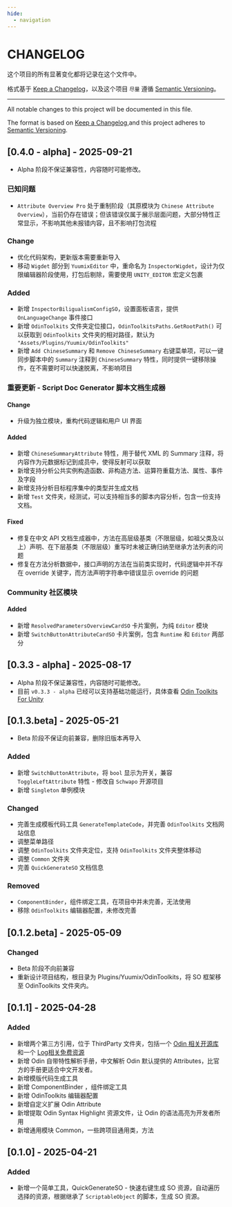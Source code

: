 ```yaml
---
hide:
  - navigation
---
```


# CHANGELOG

这个项目的所有显著变化都将记录在这个文件中。

格式基于 [Keep a Changelog](https://keepachangelog.com/en/1.1.0/)，以及这个项目 `尽量` 遵循 [Semantic Versioning](https://semver.org/spec/v2.0.0.html)。

---

All notable changes to this project will be documented in this file.

The format is based on [Keep a Changelog](https://keepachangelog.com/en/1.1.0/),and this project adheres to [Semantic Versioning](https://semver.org/spec/v2.0.0.html).

## [0.4.0 - alpha] - 2025-09-21

- Alpha 阶段不保证兼容性，内容随时可能修改。

### 已知问题

- `Attribute Overview Pro` 处于重制阶段（其原模块为 `Chinese Attribute Overview`），当前仍存在错误；但该错误仅属于展示层面问题，大部分特性正常显示，不影响其他未报错内容，且不影响打包流程

### Change

- 优化代码架构，更新版本需要重新导入
- 移动 `Wigdet` 部分到 `YuumixEditor` 中，重命名为 `InspectorWigdet`，设计为仅限编辑器阶段使用，打包后剔除，需要使用 `UNITY_EDITOR` 宏定义包裹

### Added

- 新增 `InspectorBiligualismConfigSO`，设置面板语言，提供 `OnLanguageChange` 事件接口
- 新增 `OdinToolkits` 文件夹定位接口，`OdinToolkitsPaths.GetRootPath()` 可以获取到 `OdinToolkits` 文件夹的相对路径，默认为 `"Assets/Plugins/Yuumix/OdinToolkits"`
- 新增 `Add ChineseSummary` 和 `Remove ChineseSummary` 右键菜单项，可以一键同步脚本中的 `Summary` 注释到 `ChineseSummary` 特性，同时提供一键移除操作，在不需要时可以快速脱离，不影响项目

### 重要更新 - Script Doc Generator 脚本文档生成器

#### Change

- 升级为独立模块，重构代码逻辑和用户 UI 界面

#### Added

- 新增 `ChineseSummaryAttribute` 特性，用于替代 XML 的 Summary 注释，将内容作为元数据标记到成员中，使得反射可以获取
- 新增支持分析公共实例构造函数、非构造方法、运算符重载方法、属性、事件及字段
- 新增支持分析目标程序集中的类型并生成文档
- 新增 `Test` 文件夹，经测试，可以支持相当多的脚本内容分析，包含一份支持文档。

#### Fixed

- 修复在中文 API 文档生成器中，方法在高层级基类（不限层级，如祖父类及以上）声明、在下层基类（不限层级）重写时未被正确归纳至继承方法列表的问题
- 修复在方法分析数据中，接口声明的方法在当前类实现时，代码逻辑中并不存在 override 关键字，而方法声明字符串中错误显示 override 的问题

### Community 社区模块

#### Added

- 新增 `ResolvedParametersOverviewCardSO` 卡片案例，为纯 `Editor` 模块
- 新增 `SwitchButtonAttributeCardSO` 卡片案例，包含 `Runtime` 和 `Editor` 两部分

## [0.3.3 - alpha] - 2025-08-17

- Alpha 阶段不保证兼容性，内容随时可能修改。
- 目前 `v0.3.3 - alpha` 已经可以支持基础功能运行，具体查看 [Odin Toolkits For Unity](https://github.com/yuumixcode/OdinToolkits-For-Unity)

## [0.1.3.beta] - 2025-05-21

- Beta 阶段不保证向前兼容，删除旧版本再导入

### Added

- 新增 `SwitchButtonAttribute`，将 `bool` 显示为开关，兼容 `ToggleLeftAttribute` 特性 - 修改自 `Schwapo` 开源项目
- 新增 `Singleton` 单例模块

### Changed

- 完善生成模板代码工具 `GenerateTemplateCode`，并完善 `OdinToolkits` 文档网站信息
- 调整菜单路径
- 调整 `OdinToolkits` 文件夹定位，支持 `OdinToolkits` 文件夹整体移动
- 调整 `Common` 文件夹
- 完善 `QuickGenerateSO` 文档信息

### Removed

- `ComponentBinder`，组件绑定工具，在项目中并未完善，无法使用
- 移除 `OdinToolkits` 编辑器配置，未修改完善

## [0.1.2.beta] - 2025-05-09

### Changed

- Beta 阶段不向前兼容
- 重新设计项目结构，根目录为 Plugins/Yuumix/OdinToolkits，将 SO 框架移至 OdinToolkits 文件夹内。

## [0.1.1] - 2025-04-28

### Added

- 新增两个第三方引用，位于 ThirdParty 文件夹，包括一个 [Odin 相关开源库](https://github.com/Schwapo/Odin-Resolved-Parameters-Overview) 和一个 [Log相关免费资源](https://rubickanov.itch.io/)
- 新增 Odin 自带特性解析手册，中文解析 Odin 默认提供的 Attributes，比官方的手册更适合中文开发者。
- 新增模版代码生成工具
- 新增 ComponentBinder ，组件绑定工具
- 新增 OdinToolkits 编辑器配置
- 新增自定义扩展 Odin Attribute
- 新增提取 Odin Syntax Highlight 资源文件，让 Odin 的语法高亮为开发者所用
- 新增通用模块 Common，一些跨项目通用类，方法

## [0.1.0] - 2025-04-21

### Added

- 新增一个简单工具，QuickGenerateSO - 快速右键生成 SO 资源，自动遍历选择的资源，根据继承了 `ScriptableObject` 的脚本，生成 SO 资源。
